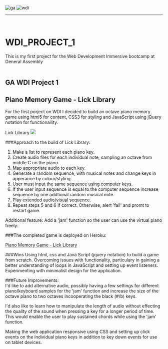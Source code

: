 ![ga](https://cloud.githubusercontent.com/assets/20629455/23824362/2c9817c2-066d-11e7-8988-7b1eefc6d628.jpg)
![wdi](https://cloud.githubusercontent.com/assets/20629455/23824363/2ddeaa7e-066d-11e7-8630-f7c890c9f1c1.png)

___
<br>

# WDI_PROJECT_1
This is my first project for the Web Development Immersive bootcamp at General Assembly
<br>
<br>

## GA WDI Project 1
 
## Piano Memory Game - Lick Library

For the first porject on WDI I decided to build an octave piano memory game using html5 for content, CSS3 for styling and JavaScript using jQuery notation for functionaility.

Lick Library
![](http://i.imgur.com/tWadKS9.png)


###Approach to the build of Lick Library: <br>
1. Make a list to represent each piano key. <br>
2. Create audio files for each individual note, sampling an octave from middle C on the piano.<br>
3. Map appropriate audio to each key.<br>
4. Generate a random sequence, with musical notes and change keys in apperance by colour/styling.<br>
5. User must input the same sequence using computer keys.<br>
6. If the user input sequence is equal to the computer sequence increase sequence by one addtional random musical note.<br>
7. Play extended audio/visual sequence.
8. Repeat steps 5 and 6 if correct. Otherwise, alert 'fail' and promt to restart game.

Additional feature: Add a 'jam' function so the user can use the virtual piano freely.

###The completed game is deployed on Heroku:

[Piano Memory Game - Lick Library](https://sheltered-dawn-39871.herokuapp.com/)

###Wins
Using html, css and Java Script (jquery notation) to build a game from scratch.
Overcoming issues with functionality, particulary in gaining a better understanding of loops in JavaScript and setting up event listeners.
Experimenting with minimalist design for the application.

###Future Improvements: <br>
I'd like to add alternative audio, possibly having a few settings for different piano/keyboard samples for the 'jam' function and increase the size of the octave piano to two octaves incooperating the black (#/b) keys.

I'd also like to learn how to manipulate the length of audio without effecting the quality of the sound when pressing a key for a longer period of time. This would enable the user to play sustained chords while using the 'jam' function.

Making the web application responsive using CSS and setting up click events on the individual piano keys in addition to key down events for use on tablet devices.

